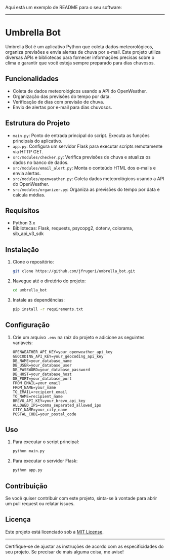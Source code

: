 Aqui está um exemplo de README para o seu software:

---

# Umbrella Bot

Umbrella Bot é um aplicativo Python que coleta dados meteorológicos, organiza previsões e envia alertas de chuva por e-mail. Este projeto utiliza diversas APIs e bibliotecas para fornecer informações precisas sobre o clima e garantir que você esteja sempre preparado para dias chuvosos.

## Funcionalidades

- Coleta de dados meteorológicos usando a API do OpenWeather.
- Organização das previsões do tempo por data.
- Verificação de dias com previsão de chuva.
- Envio de alertas por e-mail para dias chuvosos.

## Estrutura do Projeto

- `main.py`: Ponto de entrada principal do script. Executa as funções principais do aplicativo.
- `app.py`: Configura um servidor Flask para executar scripts remotamente via HTTP GET.
- `src/modules/checker.py`: Verifica previsões de chuva e atualiza os dados no banco de dados.
- `src/modules/email_alert.py`: Monta o conteúdo HTML dos e-mails e envia alertas.
- `src/modules/openweather.py`: Coleta dados meteorológicos usando a API do OpenWeather.
- `src/modules/organizer.py`: Organiza as previsões do tempo por data e calcula médias.

## Requisitos

- Python 3.x
- Bibliotecas: Flask, requests, psycopg2, dotenv, colorama, sib_api_v3_sdk

## Instalação

1. Clone o repositório:
   ```bash
   git clone https://github.com/jfrugeri/umbrella_bot.git
   ```
2. Navegue até o diretório do projeto:
   ```bash
   cd umbrella_bot
   ```
3. Instale as dependências:
   ```bash
   pip install -r requirements.txt
   ```

## Configuração

1. Crie um arquivo `.env` na raiz do projeto e adicione as seguintes variáveis:
   ```
   OPENWEATHER_API_KEY=your_openweather_api_key
   GEOCODING_API_KEY=your_geocoding_api_key
   DB_NAME=your_database_name
   DB_USER=your_database_user
   DB_PASSWORD=your_database_password
   DB_HOST=your_database_host
   DB_PORT=your_database_port
   FROM_EMAIL=your_email
   FROM_NAME=your_name
   TO_EMAIL=recipient_email
   TO_NAME=recipient_name
   BREVO_API_KEY=your_brevo_api_key
   ALLOWED_IPS=comma_separated_allowed_ips
   CITY_NAME=your_city_name
   POSTAL_CODE=your_postal_code
   ```

## Uso

1. Para executar o script principal:
   ```bash
   python main.py
   ```
2. Para executar o servidor Flask:
   ```bash
   python app.py
   ```

## Contribuição

Se você quiser contribuir com este projeto, sinta-se à vontade para abrir um pull request ou relatar issues.

## Licença

Este projeto está licenciado sob a [MIT License](LICENSE).

---

Certifique-se de ajustar as instruções de acordo com as especificidades do seu projeto. Se precisar de mais alguma coisa, me avise!
